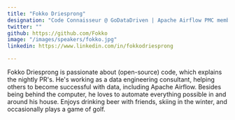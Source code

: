 ```yaml
---
title: "Fokko Driesprong"
designation: "Code Connaisseur @ GoDataDriven | Apache Airflow PMC member"
twitter: ""
github: https://github.com/Fokko
image: "/images/speakers/fokko.jpg"
linkedin: https://www.linkedin.com/in/fokkodriesprong

---
```



Fokko Driesprong is passionate about (open-source) code, which explains the nightly PR's. He's working as a data engineering consultant, helping others to become successful with data, including Apache Airflow. Besides being behind the computer, he loves to automate everything possible in and around his house. Enjoys drinking beer with friends, skiing in the winter, and occasionally plays a game of golf.
